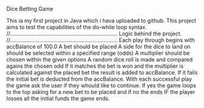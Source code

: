Dice Betting Game

This ia my first project in Java which i hava uploaded to github.
This project aims to test the capabilities of the do-while loop syntax.
//......................................................................
Logic behind the project.
//......................................................................
Each play through begins with accBalance of 100.0
A bet should be placed
A side for the dice to land on should be selected within a specified range (odds)
A multiplier should be chosen within the given options
A random dice roll is made and compared agains the chosen odd
If it matches the bet is won and the multiplier is calculated against the placed bet the result is added to accBalance.
If it fails the initial bet is deducted from the accBalance.
With each successful play the game ask the user if they whould like to continue.
If yes the game loops to the top asking for a new bet to be placed and if no the ends 
IF the player losses all the initial funds the game ends.
